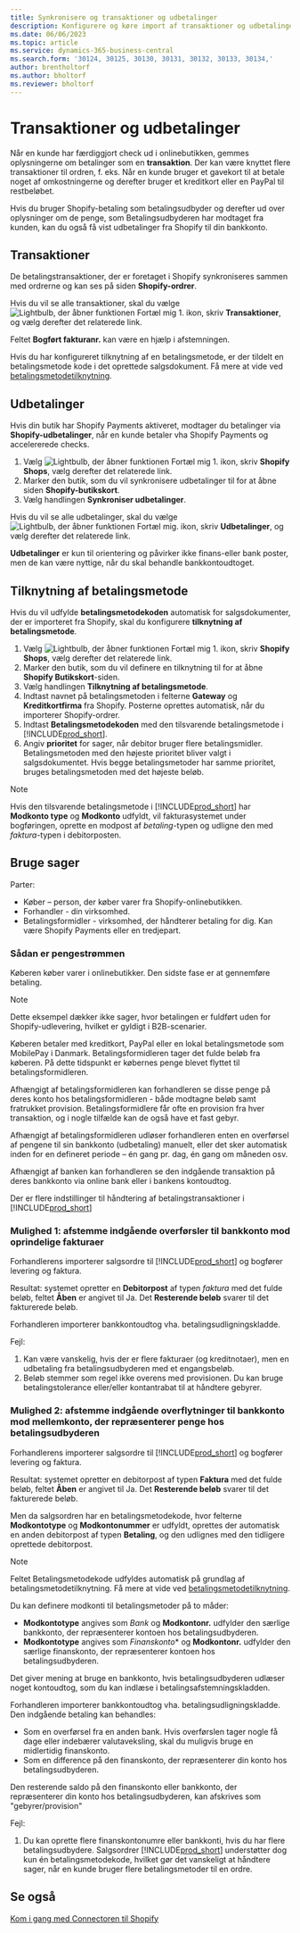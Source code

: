 ```yaml
---
title: Synkronisere og transaktioner og udbetalinger
description: Konfigurere og køre import af transaktioner og udbetalinger fra Shopify.
ms.date: 06/06/2023
ms.topic: article
ms.service: dynamics-365-business-central
ms.search.form: '30124, 30125, 30130, 30131, 30132, 30133, 30134,'
author: brentholtorf
ms.author: bholtorf
ms.reviewer: bholtorf
---
```


# Transaktioner og udbetalinger

Når en kunde har færdiggjort check ud i onlinebutikken, gemmes oplysningerne om betalinger som en **transaktion**. Der kan være knyttet flere transaktioner til ordren, f. eks. Når en kunde bruger et gavekort til at betale noget af omkostningerne og derefter bruger et kreditkort eller en PayPal til restbeløbet.

Hvis du bruger Shopify-betaling som betalingsudbyder og derefter ud over oplysninger om de penge, som Betalingsudbyderen har modtaget fra kunden, kan du også få vist udbetalinger fra Shopify til din bankkonto.

## Transaktioner

De betalingstransaktioner, der er foretaget i Shopify synkroniseres sammen med ordrerne og kan ses på siden **Shopify-ordrer**.

Hvis du vil se alle transaktioner, skal du vælge ![Lightbulb, der åbner funktionen Fortæl mig 1.](../media/ui-search/search_small.png "Fortæl mig, hvad du vil foretage dig") ikon, skriv **Transaktioner**, og vælg derefter det relaterede link.

Feltet **Bogført fakturanr.** kan være en hjælp i afstemningen.

Hvis du har konfigureret tilknytning af en betalingsmetode, er der tildelt en betalingsmetode kode i det oprettede salgsdokument. Få mere at vide ved [betalingsmetodetilknytning](#payment-method-mapping).

## Udbetalinger

Hvis din butik har Shopify Payments aktiveret, modtager du betalinger via **Shopify-udbetalinger**, når en kunde betaler vha Shopify Payments og accelererede checks.

1. Vælg ![Lightbulb, der åbner funktionen Fortæl mig 1.](../media/ui-search/search_small.png "Fortæl mig, hvad du vil foretage dig") ikon, skriv **Shopify Shops**, vælg derefter det relaterede link.
2. Marker den butik, som du vil synkronisere udbetalinger til for at åbne siden **Shopify-butikskort**.
3. Vælg handlingen **Synkroniser udbetalinger**.

Hvis du vil se alle udbetalinger, skal du vælge ![Lightbulb, der åbner funktionen Fortæl mig.](../media/ui-search/search_small.png "Fortæl mig, hvad du vil foretage dig") ikon, skriv **Udbetalinger**, og vælg derefter det relaterede link.

**Udbetalinger** er kun til orientering og påvirker ikke finans-eller bank poster, men de kan være nyttige, når du skal behandle bankkontoudtoget.

## Tilknytning af betalingsmetode

Hvis du vil udfylde **betalingsmetodekoden** automatisk for salgsdokumenter, der er importeret fra Shopify, skal du konfigurere **tilknytning af betalingsmetode**.

1. Vælg ![Lightbulb, der åbner funktionen Fortæl mig 1.](../media/ui-search/search_small.png "Fortæl mig, hvad du vil foretage dig") ikon, skriv **Shopify Shops**, vælg derefter det relaterede link.
2. Marker den butik, som du vil definere en tilknytning til for at åbne **Shopify Butikskort**-siden.
3. Vælg handlingen **Tilknytning af betalingsmetode**.
4. Indtast navnet på betalingsmetoden i felterne **Gateway** og **Kreditkortfirma** fra Shopify. Posterne oprettes automatisk, når du importerer Shopify-ordrer.
5. Indtast **Betalingsmetodekoden** med den tilsvarende betalingsmetode i [!INCLUDE[prod_short](../includes/prod_short.md)].
6. Angiv **prioritet** for sager, når debitor bruger flere betalingsmidler. Betalingsmetoden med den højeste prioritet bliver valgt i salgsdokumentet. Hvis begge betalingsmetoder har samme prioritet, bruges betalingsmetoden med det højeste beløb.

> [!NOTE]  
> Hvis den tilsvarende betalingsmetode i [!INCLUDE[prod_short](../includes/prod_short.md)] har **Modkonto type** og **Modkonto** udfyldt, vil fakturasystemet under bogføringen, oprette en modpost af *betaling*-typen og udligne den med *faktura*-typen i debitorposten.

## Bruge sager
  
Parter:

* Køber – person, der køber varer fra Shopify-onlinebutikken.
* Forhandler - din virksomhed.
* Betalingsformidler - virksomhed, der håndterer betaling for dig. Kan være Shopify Payments eller en tredjepart.

### Sådan er pengestrømmen

Køberen køber varer i onlinebutikker. Den sidste fase er at gennemføre betaling.

>[!NOTE]
> Dette eksempel dækker ikke sager, hvor betalingen er fuldført uden for Shopify-udlevering, hvilket er gyldigt i B2B-scenarier.
  
Køberen betaler med kreditkort, PayPal eller en lokal betalingsmetode som MobilePay i Danmark. Betalingsformidleren tager det fulde beløb fra køberen. På dette tidspunkt er købernes penge blevet flyttet til betalingsformidleren.

Afhængigt af betalingsformidleren kan forhandleren se disse penge på deres konto hos betalingsformidleren - både modtagne beløb samt fratrukket provision. Betalingsformidlere får ofte en provision fra hver transaktion, og i nogle tilfælde kan de også have et fast gebyr.
  
Afhængigt af betalingsformidleren udløser forhandleren enten en overførsel af pengene til sin bankkonto (udbetaling) manuelt, eller det sker automatisk inden for en defineret periode – én gang pr. dag, én gang om måneden osv.
  
Afhængigt af banken kan forhandleren se den indgående transaktion på deres bankkonto via online bank eller i bankens kontoudtog.

Der er flere indstillinger til håndtering af betalingstransaktioner i [!INCLUDE[prod_short](../includes/prod_short.md)]
  
### Mulighed 1: afstemme indgående overførsler til bankkonto mod oprindelige fakturaer
  
Forhandlerens importerer salgsordre til [!INCLUDE[prod_short](../includes/prod_short.md)] og bogfører levering og faktura.

Resultat: systemet opretter en **Debitorpost** af typen *faktura* med det fulde beløb, feltet **Åben** er angivet til Ja. Det **Resterende beløb** svarer til det fakturerede beløb.

Forhandleren importerer bankkontoudtog vha. betalingsudligningskladde.

Fejl:

1. Kan være vanskelig, hvis der er flere fakturaer (og kreditnotaer), men en udbetaling fra betalingsudbyderen med et engangsbeløb.
2. Beløb stemmer som regel ikke overens med provisionen. Du kan bruge betalingstolerance eller/eller kontantrabat til at håndtere gebyrer.

### Mulighed 2: afstemme indgående overflytninger til bankkonto mod mellemkonto, der repræsenterer penge hos betalingsudbyderen
  
Forhandlerens importerer salgsordre til [!INCLUDE[prod_short](../includes/prod_short.md)] og bogfører levering og faktura.
  
Resultat: systemet opretter en debitorpost af typen **Faktura** med det fulde beløb, feltet **Åben** er angivet til Ja. Det **Resterende beløb** svarer til det fakturerede beløb.

Men da salgsordren har en betalingsmetodekode, hvor felterne **Modkontotype** og **Modkontonummer** er udfyldt, oprettes der automatisk en anden debitorpost af typen **Betaling**, og den udlignes med den tidligere oprettede debitorpost.

>[!NOTE]
> Feltet Betalingsmetodekode udfyldes automatisk på grundlag af betalingsmetodetilknytning. Få mere at vide ved [betalingsmetodetilknytning](#payment-method-mapping).
  
Du kan definere modkonti til betalingsmetoder på to måder:

* **Modkontotype** angives som *Bank* og **Modkontonr.** udfylder den særlige bankkonto, der repræsenterer kontoen hos betalingsudbyderen.
* **Modkontotype** angives som *Finanskonto** og **Modkontonr.** udfylder den særlige finanskonto, der repræsenterer kontoen hos betalingsudbyderen.

Det giver mening at bruge en bankkonto, hvis betalingsudbyderen udlæser noget kontoudtog, som du kan indlæse i betalingsafstemningskladden.

Forhandleren importerer bankkontoudtog vha. betalingsudligningskladde. Den indgående betaling kan behandles:

* Som en overførsel fra en anden bank. Hvis overførslen tager nogle få dage eller indebærer valutaveksling, skal du muligvis bruge en midlertidig finanskonto.
* Som en difference på den finanskonto, der repræsenterer din konto hos betalingsudbyderen.
  
Den resterende saldo på den finanskonto eller bankkonto, der repræsenterer din konto hos betalingsudbyderen, kan afskrives som "gebyrer/provision"

Fejl:

1. Du kan oprette flere finanskontonumre eller bankkonti, hvis du har flere betalingsudbydere. Salgsordrer [!INCLUDE[prod_short](../includes/prod_short.md)] understøtter dog kun én betalingsmetodekode, hvilket gør det vanskeligt at håndtere sager, når en kunde bruger flere betalingsmetoder til en ordre.

## Se også

[Kom i gang med Connectoren til Shopify](get-started.md)  
